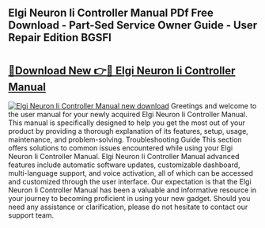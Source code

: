 ## Elgi Neuron Ii Controller Manual PDf Free Download - Part-Sed Service Owner Guide - User Repair Edition BGSFl

# <h2><a href="http://bc41654.oget.top/?id=Elgi+Neuron+Ii+Controller+Manual">🔗Download New 👉🔴 Elgi Neuron Ii Controller Manual</a></h2>

[![Elgi Neuron Ii Controller Manual new download](https://i.imgur.com/5g1atiW.png)](http://bc41654.oget.top/?id=Elgi+Neuron+Ii+Controller+Manual)
Greetings and welcome to the user manual for your newly acquired Elgi Neuron Ii Controller Manual. This manual is specifically designed to help you get the most out of your product by providing a thorough explanation of its features, setup, usage, maintenance, and problem-solving. Troubleshooting Guide This section offers solutions to common issues encountered while using your Elgi Neuron Ii Controller Manual. Elgi Neuron Ii Controller Manual advanced features include automatic software updates, customizable dashboard, multi-language support, and voice activation, all of which can be accessed and customized through the user interface. Our expectation is that the Elgi Neuron Ii Controller Manual has been a valuable and informative resource in your journey to becoming proficient in using your new gadget. Should you need any assistance or clarification, please do not hesitate to contact our support team.
